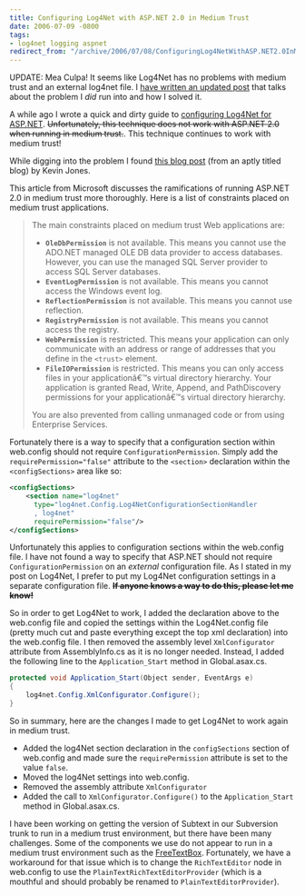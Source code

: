 ```yaml
---
title: Configuring Log4Net with ASP.NET 2.0 in Medium Trust
date: 2006-07-09 -0800
tags:
- log4net logging aspnet
redirect_from: "/archive/2006/07/08/ConfiguringLog4NetWithASP.NET2.0InMediumTrust.aspx/"
---
```


UPDATE: Mea Culpa! It seems like Log4Net has no problems with medium trust and an external log4net file. I [have written an updated
post](https://haacked.com/archive/2006/08/08/Log4NetAndExternalConfigurationFileInASP.NET2.0.aspx "External Config FIles and Log4Net")
that talks about the problem I *did* run into and how I solved it.

A while ago I wrote a quick and dirty guide to [configuring Log4Net for ASP.NET](https://haacked.com/archive/2005/03/07/ConfiguringLog4NetForWebApplications.aspx "Quick and Dirty").
~~Unfortunately, this technique does not work with ASP.NET 2.0 when running in medium trust.~~. This technique continues to work with medium trust!

While digging into the problem I found [this blog post](http://blogs.advantaje.com/blog/kevin/Net/2006/06/29/log4Net-and-ASP-Net-Medium-Trust.html "Log4Net and ASP.NET Medium Trust")
(from an aptly titled blog) by Kevin Jones.

This article from Microsoft discusses the ramifications of running ASP.NET 2.0 in medium trust more thoroughly. Here is a list of
constraints placed on medium trust applications.

> The main constraints placed on medium trust Web applications are:
>
> -   **`OleDbPermission`** is not available. This means you cannot use
>     the ADO.NET managed OLE DB data provider to access databases.
>     However, you can use the managed SQL Server provider to access SQL
>     Server databases.
> -   **`EventLogPermission`** is not available. This means you cannot
>     access the Windows event log.
> -   **`ReflectionPermission`** is not available. This means you cannot
>     use reflection.
> -   **`RegistryPermission`** is not available. This means you cannot
>     access the registry.
> -   **`WebPermission`** is restricted. This means your application can
>     only communicate with an address or range of addresses that you
>     define in the `<trust>` element.
> -   **`FileIOPermission`** is restricted. This means you can only
>     access files in your applicationâ€™s virtual directory hierarchy.
>     Your application is granted Read, Write, Append, and PathDiscovery
>     permissions for your applicationâ€™s virtual directory hierarchy.
>
> You are also prevented from calling unmanaged code or from using
> Enterprise Services.

Fortunately there is a way to specify that a configuration section within web.config should not require `ConfigurationPermission`. Simply add the `requirePermission="false"` attribute to the `<section>` declaration within the `<configSections>` area like so:

```xml
<configSections>
    <section name="log4net" 
      type="log4net.Config.Log4NetConfigurationSectionHandler
      , log4net"     
      requirePermission="false"/>
</configSections>
```

Unfortunately this applies to configuration sections within the web.config file. I have not found a way to specify that ASP.NET should
not require `ConfigurationPermission` on an *external* configuration file. As I stated in my post on Log4Net, I prefer to put my Log4Net configuration settings in a separate configuration file. ~~**If anyone
knows a way to do this, please let me know!**~~

So in order to get Log4Net to work, I added the declaration above to the web.config file and copied the settings within the Log4Net.config file (pretty much cut and paste everything except the top xml declaration) into the web.config file. I then removed the assembly level `XmlConfigurator` attribute from AssemblyInfo.cs as it is no longer needed. Instead, I added the following line to the `Application_Start` method in Global.asax.cs.

```csharp
protected void Application_Start(Object sender, EventArgs e)
{
    log4net.Config.XmlConfigurator.Configure();
}
```

So in summary, here are the changes I made to get Log4Net to work again in medium trust.

-   Added the log4Net section declaration in the `configSections`     section of web.config and made sure the `requirePermission`
    attribute is set to the value `false`.
-   Moved the log4Net settings into web.config.
-   Removed the assembly attribute `XmlConfigurator`
-   Added the call to `XmlConfigurator.Configure()` to the `Application_Start` method in Global.asax.cs.

I have been working on getting the version of Subtext in our Subversion trunk to run in a medium trust environment, but there have been many challenges. Some of the components we use do not appear to run in a medium trust environment such as the
[FreeTextBox](http://freetextbox.com/forums/thread/6874.aspx "FreeTextBox control"). Fortunately, we have a workaround for that issue which is to change the `RichTextEditor` node in web.config to use the `PlainTextRichTextEditorProvider` (which is a mouthful and should probably be renamed to `PlainTextEditorProvider`).

